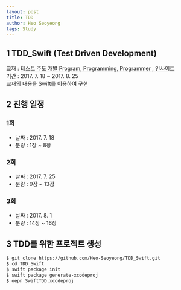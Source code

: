 ```yaml
---
layout: post
title: TDD
author: Heo Seoyeong
tags: Study
---
```


## 1 TDD_Swift (Test Driven Development)
교재 : [테스트 주도 개발 Program, Programming, Programmer , 인사이트](http://www.yes24.com/24/goods/12246033?scode=029)  
기간 : 2017. 7. 18 ~ 2017. 8. 25  
교재의 내용을 Swift를 이용하여 구현  

## 2 진행 일정  
### 1회  
* 날짜 : 2017. 7. 18  
* 분량 : 1장 ~ 8장  
 
### 2회  
* 날짜 : 2017. 7. 25  
* 분량 : 9장 ~ 13장  
 
### 3회  
* 날짜 : 2017. 8. 1  
* 분량 : 14장 ~ 16장  

## 3 TDD를 위한 프로젝트 생성  
```bash
$ git clone https://github.com/Heo-Seoyeong/TDD_Swift.git
$ cd TDD_Swift
$ swift package init
$ swift package generate-xcodeproj
$ oepn SwiftTDD.xcodeproj
```
